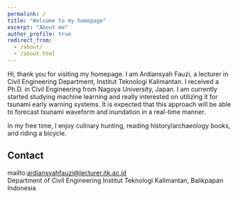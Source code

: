 ```yaml
---
permalink: /
title: "Welcome to my homepage"
excerpt: "About me"
author_profile: true
redirect_from: 
  - /about/
  - /about.html
---
```


Hi, thank you for visiting my homepage. I am Ardiansyah Fauzi, a lecturer in
Civil Engineering Department, Institut Teknologi Kalimantan. I received a Ph.D.
in Civil Engineering from Nagoya University, Japan. I am currently started
studying machine learning and really interested on utilizing
it for tsunami early warning systems. It is expected that this approach will be
able to forecast tsunami waveform and inundation in a real-time manner.

In my free time, I enjoy culinary hunting, reading history/archaeology books,
and riding a bicycle.

## Contact

<i class="fa fa-envelope fa-fw fa-lg" aria-hidden="true"></i> mailto:<ardiansyahfauzi@lecturer.itk.ac.id>  
Department of Civil Engineering
Institut Teknologi Kalimantan, Balikpapan
Indonesia
